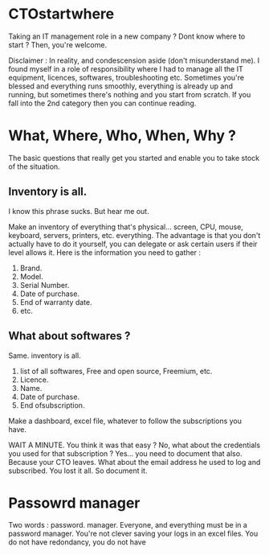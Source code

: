 # CTOstartwhere
Taking an IT management role in a new company ? Dont know where to start ? Then, you're welcome.


Disclaimer :
In reality, and condescension aside (don't misunderstand me). I found myself in a role of responsibility where I had to manage all the IT equipment, licences, softwares, troubleshooting etc. Sometimes you're blessed and everything runs smoothly, everything is already up and running, but sometimes there's nothing and you start from scratch.
If you fall into the 2nd category then you can continue reading.


# What, Where, Who, When, Why ?

The basic questions that really get you started and enable you to take stock of the situation.


## Inventory is all.
I know this phrase sucks. But hear me out.

Make an inventory of everything that's physical... screen, CPU, mouse, keyboard, servers, printers, etc. everything. The advantage is that you don't actually have to do it yourself, you can delegate or ask certain users if their level allows it.
Here is the information you need to gather :
1. Brand.
2. Model.
3. Serial Number.
4. Date of purchase.
5. End of warranty date.
6. etc.


## What about softwares ?
Same. inventory is all.

1. list of all softwares, Free and open source, Freemium, etc.
2. Licence.
3. Name.
4. Date of purchase.
5. End ofsubscription.

Make a dashboard, excel file, whatever to follow the subscriptions you have.



WAIT A MINUTE. You think it was that easy ? No, what about the credentials you used for that subscription ? Yes... you need to document that also. Because your CTO leaves. What about the email address he used to log and subscribed. You lost it all. So document it.

# Passowrd manager
Two words : password. manager.
Everyone, and everything must be in a password manager. You're not clever saving your logs in an excel files. You do not have redondancy, you do not have 
